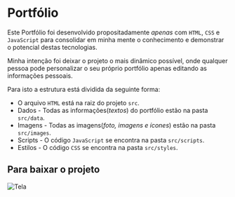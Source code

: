 # Portfólio
Este Portfólio foi desenvolvido propositadamente _apenas_ com `HTML`, `CSS` e `JavaScript` para consolidar em minha mente o conhecimento e demonstrar o potencial destas tecnologias.

Minha intenção foi deixar o projeto o mais dinâmico possível, onde qualquer pessoa pode personalizar o seu próprio portfólio apenas editando as informações pessoais.

Para isto a estrutura está dividida da seguinte forma:

* O arquivo `HTML` está na raiz do projeto `src`.
* Dados - Todas as informações(_textos_) do portfólio estão na pasta `src/data`.
* Imagens - Todas as imagens(_foto, imagens e ícones_) estão na pasta `src/images`.
* Scripts - O código `JavaScript` se encontra na pasta `src/scripts`.
* Estilos - O código `CSS` se encontra na pasta `src/styles`.

## Para baixar o projeto

![Tela](src/views/static/images/traduzo.png)
